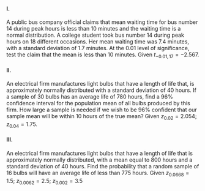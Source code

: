 #### I.
A public bus company official claims that mean waiting time for bus number 14 during peak hours is less than 10 minutes and the waiting time is a normal distribution. A college student took bus number 14 during peak hours on 18 different occasions. Her mean waiting time was 7.4 minutes, with a standard deviation of 1.7 minutes. At the 0.01 level of significance, test the claim that the mean is less than 10 minutes.
Given $t_{-0.01,17} = -2.567$.

#### II.
An electrical firm manufactures light bulbs that have a length of life that, is approximately normally distributed with a standard deviation of 40 hours. If a sample of 30 bulbs has an average life of 780 hours, find a 96% confidence interval for the population mean of all bulbs produced by this firm. How large a sample is needed if we wish to be 96% confident that our sample mean will be within 10 hours of the true mean?
Given $z_{0.02} = 2.054$; $z_{0.04} = 1.75$.

#### III.
An electrical firm manufactures light bulbs that have a length of life that is approximately normally distributed, with a mean equal to 800 hours and a standard deviation of 40 hours. Find the probability that a random sample of 16 bulbs will have an average life of less than 775 hours.
Given $z_{0.0668} = 1.5$; $z_{0.0062} = 2.5$; $z_{0.002} = 3.5$
